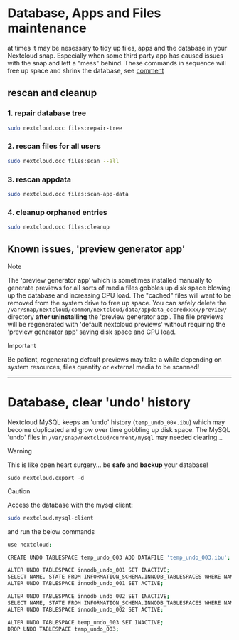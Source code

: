 # Database, Apps and Files maintenance

at times it may be nesessary to tidy up files, apps and the database in your Nextcloud snap.
Especially when some third party app has caused issues with the snap and left a "mess" behind. 
These commands in sequence will free up space and shrink the database, see [comment](https://github.com/nextcloud-snap/nextcloud-snap/issues/2758#issuecomment-2143605231)


## rescan and cleanup  

### 1. repair database tree
```bash
sudo nextcloud.occ files:repair-tree
```

### 2. rescan files for all users
```bash
sudo nextcloud.occ files:scan --all
```

### 3. rescan appdata
```bash
sudo nextcloud.occ files:scan-app-data
```

### 4. cleanup orphaned entries
```bash
sudo nextcloud.occ files:cleanup
```
## Known issues, 'preview generator app'

> [!NOTE]
> The 'preview generator app' which is sometimes installed manually to generate previews for all sorts of media files gobbles up disk space blowing up the database and increasing CPU load. The "cached" files will want to be removed from the system drive to free up space. You can safely delete the `/var/snap/nextcloud/common/nextcloud/data/appdata_occredxxxx/preview/` directory **after uninstalling** the 'preview generator app'. The file previews will be regenerated with 'default nextcloud previews' without requiring the 'preview generator app' saving disk space and CPU load.

> [!IMPORTANT]
> Be patient, regenerating default previews may take a while depending on system resources, files quantity or external media to be scanned!

----

# Database, clear 'undo' history

Nextcloud MySQL keeps an 'undo' history (`temp_undo_00x.ibu`) which may become duplicated and grow over time gobbling up disk space. The MySQL 'undo' files in `/var/snap/nextcloud/current/mysql` may needed clearing...

> [!WARNING]
> This is like open heart surgery... be **safe** and **backup** your database!
> ```
> sudo nextcloud.export -d
> ```

> [!CAUTION]
> Access the database with the mysql client:
> ```bash 
> sudo nextcloud.mysql-client
>```
>
> and run the below commands
> 
> ```bash
> use nextcloud;
> 
> CREATE UNDO TABLESPACE temp_undo_003 ADD DATAFILE 'temp_undo_003.ibu';
> 
> ALTER UNDO TABLESPACE innodb_undo_001 SET INACTIVE;
> SELECT NAME, STATE FROM INFORMATION_SCHEMA.INNODB_TABLESPACES WHERE NAME = 'innodb_undo_001';
> ALTER UNDO TABLESPACE innodb_undo_001 SET ACTIVE;
> 
> ALTER UNDO TABLESPACE innodb_undo_002 SET INACTIVE;
> SELECT NAME, STATE FROM INFORMATION_SCHEMA.INNODB_TABLESPACES WHERE NAME = 'innodb_undo_002';
> ALTER UNDO TABLESPACE innodb_undo_002 SET ACTIVE;
> 
> ALTER UNDO TABLESPACE temp_undo_003 SET INACTIVE;
> DROP UNDO TABLESPACE temp_undo_003;
> ```




